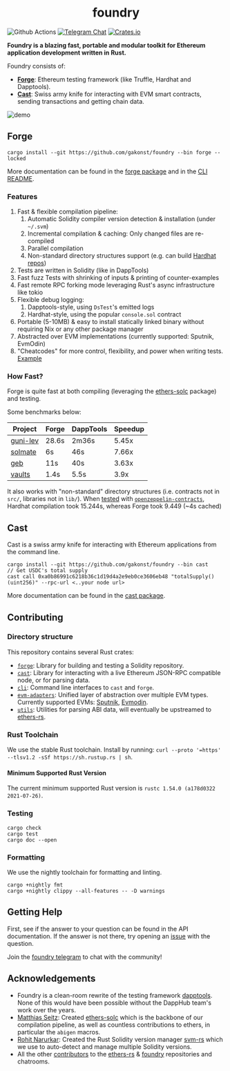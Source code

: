 # <h1 align="center"> foundry </h1>

![Github Actions](https://github.com/gakonst/foundry/workflows/Tests/badge.svg)
[![Telegram Chat](https://img.shields.io/endpoint?color=neon&style=flat-square&url=https%3A%2F%2Ftg.sumanjay.workers.dev%2Ffoundry_rs)](https://t.me/foundry_rs)
[![Crates.io][crates-badge]][crates-url]

[crates-badge]: https://img.shields.io/crates/v/foundry.svg
[crates-url]: https://crates.io/crates/foundry-rs

**Foundry is a blazing fast, portable and modular toolkit for Ethereum
application development written in Rust.**

Foundry consists of:

- [**Forge**](./forge): Ethereum testing framework (like Truffle, Hardhat and
  Dapptools).
- [**Cast**](./cast): Swiss army knife for interacting with EVM smart contracts,
  sending transactions and getting chain data.

![demo](./assets/demo.svg)

## Forge

```
cargo install --git https://github.com/gakonst/foundry --bin forge --locked
```

More documentation can be found in the [forge package](./forge/README.md) and in
the [CLI README](./cli/README.md).

### Features

1. Fast & flexible compilation pipeline:
   1. Automatic Solidity compiler version detection & installation (under
      `~/.svm`)
   1. Incremental compilation & caching: Only changed files are re-compiled
   1. Parallel compilation
   1. Non-standard directory structures support (e.g. can build
      [Hardhat repos](https://twitter.com/gakonst/status/1461289225337421829))
1. Tests are written in Solidity (like in DappTools)
1. Fast fuzz Tests with shrinking of inputs & printing of counter-examples
1. Fast remote RPC forking mode leveraging Rust's async infrastructure like
   tokio
1. Flexible debug logging:
   1. Dapptools-style, using `DsTest`'s emitted logs
   1. Hardhat-style, using the popular `console.sol` contract
1. Portable (5-10MB) & easy to install statically linked binary without
   requiring Nix or any other package manager
1. Abstracted over EVM implementations (currently supported: Sputnik, EvmOdin)
1. "Cheatcodes" for more control, flexibility, and power when writing tests. [Example](./CheatcodeTutorial.md)

### How Fast?

Forge is quite fast at both compiling (leveraging the
[ethers-solc](https://github.com/gakonst/ethers-rs/tree/master/ethers-solc/)
package) and testing.

Some benchmarks below:

| Project                                             | Forge | DappTools | Speedup |
| --------------------------------------------------- | ----- | --------- | ------- |
| [guni-lev](https://github.com/hexonaut/guni-lev/)   | 28.6s | 2m36s     | 5.45x   |
| [solmate](https://github.com/Rari-Capital/solmate/) | 6s    | 46s       | 7.66x   |
| [geb](https://github.com/reflexer-labs/geb)         | 11s   | 40s       | 3.63x   |
| [vaults](https://github.com/rari-capital/vaults)    | 1.4s  | 5.5s      | 3.9x    |

It also works with "non-standard" directory structures (i.e. contracts not in
`src/`, libraries not in `lib/`). When
[tested](https://twitter.com/gakonst/status/1461289225337421829) with
[`openzeppelin-contracts`](https://github.com/OpenZeppelin/openzeppelin-contracts),
Hardhat compilation took 15.244s, whereas Forge took 9.449 (~4s cached)

## Cast

Cast is a swiss army knife for interacting with Ethereum applications from the
command line.

```
cargo install --git https://github.com/gakonst/foundry --bin cast
// Get USDC's total supply
cast call 0xa0b86991c6218b36c1d19d4a2e9eb0ce3606eb48 "totalSupply()(uint256)" --rpc-url <..your node url>
```

More documentation can be found in the [cast package](./cast/README.md).

## Contributing

### Directory structure

This repository contains several Rust crates:

- [`forge`](forge): Library for building and testing a Solidity repository.
- [`cast`](cast): Library for interacting with a live Ethereum JSON-RPC
  compatible node, or for parsing data.
- [`cli`](cli): Command line interfaces to `cast` and `forge`.
- [`evm-adapters`](evm-adapters): Unified layer of abstraction over multiple EVM
  types. Currently supported EVMs:
  [Sputnik](https://github.com/rust-blockchain/evm/),
  [Evmodin](https://github.com/vorot93/evmodin).
- [`utils`](utils): Utilities for parsing ABI data, will eventually be
  upstreamed to [ethers-rs](https://github.com/gakonst/ethers-rs/).

### Rust Toolchain

We use the stable Rust toolchain. Install by running:
`curl --proto '=https' --tlsv1.2 -sSf https://sh.rustup.rs | sh`.

#### Minimum Supported Rust Version

The current minimum supported Rust version is
`rustc 1.54.0 (a178d0322 2021-07-26)`.

### Testing

```
cargo check
cargo test
cargo doc --open
```

### Formatting

We use the nightly toolchain for formatting and linting.

```
cargo +nightly fmt
cargo +nightly clippy --all-features -- -D warnings
```

## Getting Help

First, see if the answer to your question can be found in the API documentation.
If the answer is not there, try opening an
[issue](https://github.com/gakonst/foundry/issues/new) with the question.

Join the [foundry telegram](https://t.me/foundry_rs) to chat with the community!

## Acknowledgements

- Foundry is a clean-room rewrite of the testing framework
  [dapptools](https://github.com/dapphub/dapptools). None of this would have
  been possible without the DappHub team's work over the years.
- [Matthias Seitz](https://twitter.com/mattsse_): Created
  [ethers-solc](https://github.com/gakonst/ethers-rs/tree/master/ethers-solc/)
  which is the backbone of our compilation pipeline, as well as countless
  contributions to ethers, in particular the `abigen` macros.
- [Rohit Narurkar](https://twitter.com/rohitnarurkar): Created the Rust Solidity
  version manager [svm-rs](https://github.com/roynalnaruto/svm-rs) which we use
  to auto-detect and manage multiple Solidity versions.
- All the other
  [contributors](https://github.com/gakonst/foundry/graphs/contributors) to the
  [ethers-rs](https://github.com/gakonst/ethers-rs) &
  [foundry](https://github.com/gakonst/foundry) repositories and chatrooms.
